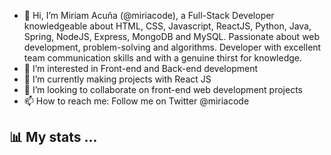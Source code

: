 - 👋 Hi, I’m Miriam Acuña (@miriacode), a Full-Stack Developer knowledgeable about HTML, CSS, Javascript, ReactJS, Python, Java, Spring, NodeJS, Express, MongoDB and MySQL. Passionate about web development,   problem-solving and algorithms. Developer with excellent team communication skills and with a genuine thirst for knowledge.
- 👀 I’m interested in Front-end and Back-end development
- 🌱 I’m currently making projects with React JS
- 💞️ I’m looking to collaborate on front-end web development projects
- 📫 How to reach me: Follow me on Twitter @miriacode

## 📊 My stats ...

<!---
<p align="center" style="float: right">
  <img src="https://github-readme-stats.vercel.app/api?username=miriacode&show_icons=true&theme=tokyonight" />
  <img src="https://github-readme-stats.vercel.app/api/top-langs/?username=miriacode&layout=compact&theme=tokyonight" />
</p>
--->

<!---
miriacode/miriacode is a ✨ special ✨ repository because its `README.md` (this file) appears on your GitHub profile.
You can click the Preview link to take a look at your changes.
--->
